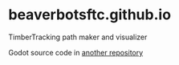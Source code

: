 # beaverbotsftc.github.io

TimberTracking path maker and visualizer

Godot source code in [another repository](https://example.com)